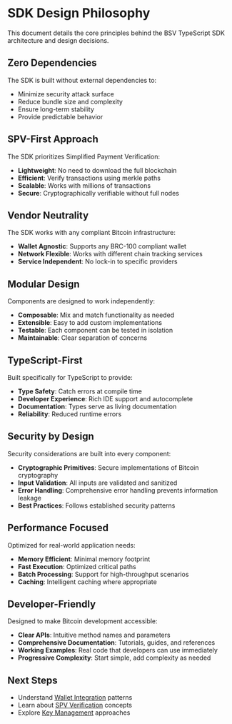 # SDK Design Philosophy

This document details the core principles behind the BSV TypeScript SDK architecture and design decisions.

## Zero Dependencies

The SDK is built without external dependencies to:

- Minimize security attack surface
- Reduce bundle size and complexity
- Ensure long-term stability
- Provide predictable behavior

## SPV-First Approach

The SDK prioritizes Simplified Payment Verification:

- **Lightweight**: No need to download the full blockchain
- **Efficient**: Verify transactions using merkle paths
- **Scalable**: Works with millions of transactions
- **Secure**: Cryptographically verifiable without full nodes

## Vendor Neutrality

The SDK works with any compliant Bitcoin infrastructure:

- **Wallet Agnostic**: Supports any BRC-100 compliant wallet
- **Network Flexible**: Works with different chain tracking services
- **Service Independent**: No lock-in to specific providers

## Modular Design

Components are designed to work independently:

- **Composable**: Mix and match functionality as needed
- **Extensible**: Easy to add custom implementations
- **Testable**: Each component can be tested in isolation
- **Maintainable**: Clear separation of concerns

## TypeScript-First

Built specifically for TypeScript to provide:

- **Type Safety**: Catch errors at compile time
- **Developer Experience**: Rich IDE support and autocomplete
- **Documentation**: Types serve as living documentation
- **Reliability**: Reduced runtime errors

## Security by Design

Security considerations are built into every component:

- **Cryptographic Primitives**: Secure implementations of Bitcoin cryptography
- **Input Validation**: All inputs are validated and sanitized
- **Error Handling**: Comprehensive error handling prevents information leakage
- **Best Practices**: Follows established security patterns

## Performance Focused

Optimized for real-world application needs:

- **Memory Efficient**: Minimal memory footprint
- **Fast Execution**: Optimized critical paths
- **Batch Processing**: Support for high-throughput scenarios
- **Caching**: Intelligent caching where appropriate

## Developer-Friendly

Designed to make Bitcoin development accessible:

- **Clear APIs**: Intuitive method names and parameters
- **Comprehensive Documentation**: Tutorials, guides, and references
- **Working Examples**: Real code that developers can use immediately
- **Progressive Complexity**: Start simple, add complexity as needed

## Next Steps

- Understand [Wallet Integration](./wallet-integration.md) patterns
- Learn about [SPV Verification](./spv-verification.md) concepts
- Explore [Key Management](./key-management.md) approaches
